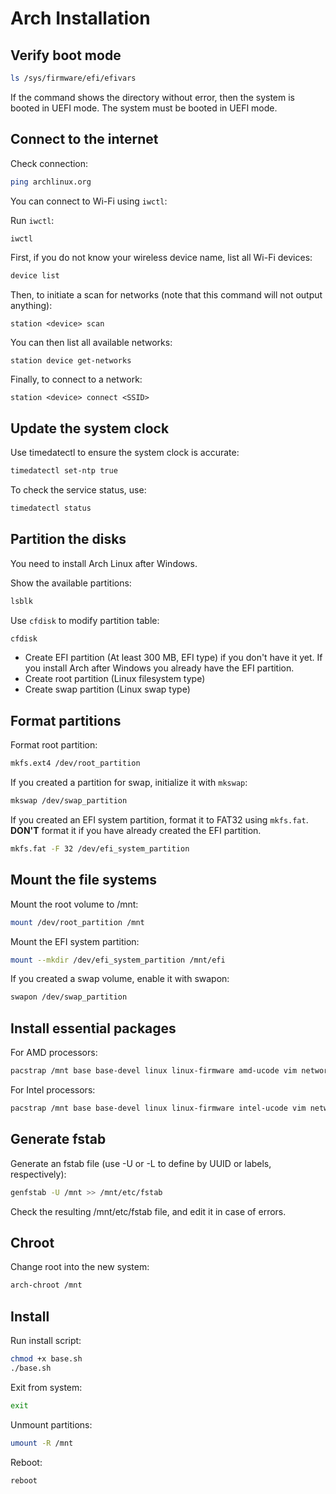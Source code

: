 # Arch Installation

## Verify boot mode
```sh
ls /sys/firmware/efi/efivars
```

If the command shows the directory without error, then the system is booted in UEFI mode. The system must be booted in UEFI mode.

## Connect to the internet

Check connection:

```sh
ping archlinux.org
```

You can connect to Wi-Fi using `iwctl`:

Run `iwctl`:

```sh
iwctl
```

First, if you do not know your wireless device name, list all Wi-Fi devices:

```sh
device list
```

Then, to initiate a scan for networks (note that this command will not output anything):

```iwctl
station <device> scan
```

You can then list all available networks:

```iwctl
station device get-networks
```

Finally, to connect to a network:

```iwctl
station <device> connect <SSID>
```

## Update the system clock

Use timedatectl to ensure the system clock is accurate:

```sh
timedatectl set-ntp true
```

To check the service status, use:

```sh
timedatectl status
```

## Partition the disks

You need to install Arch Linux after Windows.

Show the available partitions:

```sh
lsblk
```

Use `cfdisk` to modify partition table:

```sh
cfdisk
```

- Create EFI partition (At least 300 MB, EFI type) if you don't have it yet. If you install Arch after Windows you already have the EFI partition.
- Create root partition (Linux filesystem type)
- Create swap partition (Linux swap type)

## Format partitions

Format root partition:

```sh
mkfs.ext4 /dev/root_partition
```

If you created a partition for swap, initialize it with `mkswap`:

```sh
mkswap /dev/swap_partition
```

If you created an EFI system partition, format it to FAT32 using `mkfs.fat`. **DON'T** format it if you have already created the EFI partition.

```sh
mkfs.fat -F 32 /dev/efi_system_partition
```

## Mount the file systems

Mount the root volume to /mnt:

```sh
mount /dev/root_partition /mnt
```

Mount the EFI system partition:

```sh
mount --mkdir /dev/efi_system_partition /mnt/efi
```

If you created a swap volume, enable it with swapon:

```sh
swapon /dev/swap_partition
```

## Install essential packages

For AMD processors:

```sh
pacstrap /mnt base base-devel linux linux-firmware amd-ucode vim networkmanager
```

For Intel processors:

```sh
pacstrap /mnt base base-devel linux linux-firmware intel-ucode vim networkmanager
```

## Generate fstab

Generate an fstab file (use -U or -L to define by UUID or labels, respectively):

```sh
genfstab -U /mnt >> /mnt/etc/fstab
```

Check the resulting /mnt/etc/fstab file, and edit it in case of errors.

## Chroot

Change root into the new system:

```sh
arch-chroot /mnt
```

## Install

Run install script:

```sh
chmod +x base.sh
./base.sh
```

Exit from system:

```sh
exit
```

Unmount partitions:

```sh
umount -R /mnt
```

Reboot:

```sh
reboot
```
